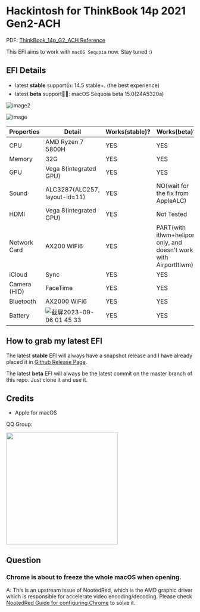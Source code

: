# Hackintosh for ThinkBook 14p 2021 Gen2-ACH

PDF: [ThinkBook_14p_G2_ACH Reference](https://psref.lenovo.com/syspool/Sys/PDF/ThinkBook/ThinkBook_14p_G2_ACH/ThinkBook_14p_G2_ACH_Spec.pdf)

This EFI aims to work with `macOS Sequoia` now. Stay tuned :)


## EFI Details

- latest **stable** support👍: 14.5 stable+. (the best experience)
- latest **beta** support👷🧱: macOS Sequoia beta 15.0(24A5320a)

![image2](https://github.com/user-attachments/assets/44a52777-0d41-4879-bcf4-a623f381f52d)

![image](https://github.com/Kingtous/thinkbook14p-Gen2-ACH-hackintosh/assets/39793325/02f40418-6ff5-49aa-8fae-fe562e95be5f)


|Properties|Detail| Works(stable)? | Works(beta)? |
|---|-----|--|--|
|CPU|AMD Ryzen 7 5800H| YES| YES|
|Memory|32G| YES|YES|
|GPU|Vega 8(integrated GPU)| YES|YES|
|Sound|ALC3287(ALC257, layout-id=11)|YES|NO(wait for the fix from AppleALC)|
|HDMI|Vega 8(integrated GPU)|YES|Not Tested|
|Network Card| AX200 WiFi6|YES|PART(with itlwm+heliport only, and doesn't work with AirportItlwm)|
|iCloud|Sync|YES|YES|
|Camera (HID)|FaceTime|YES|YES|
|Bluetooth|AX2000 WiFi6|YES|YES|
|Battery|![截屏2023-09-06 01 45 33](https://github.com/Kingtous/thinkbook14p-Gen2-ACH-hackintosh/assets/39793325/105d003c-ba13-4ee9-85b9-3988d7ffb01f)|YES|YES|


## How to grab my latest EFI

The latest **stable** EFI will always have a snapshot release and I have already placed it in [Github Release Page](https://github.com/Kingtous/thinkbook14p-Gen2-ACH-hackintosh/releases).

The latest **beta** EFI will always be the latest commit on the master branch of this repo. Just clone it and use it.


## Credits

- Apple for macOS

QQ Group:

<p><img src="https://github.com/Kingtous/thinkbook14p-Gen2-ACH-hackintosh/assets/39793325/bd834b10-c755-4745-83b3-feadd75e0051" width=300></img></p>


## Question

### Chrome is about to freeze the whole macOS when opening.

A: This is an upstream issue of NootedRed, which is the AMD graphic driver which is responsible for accelerate video encoding/decoding. Please check [NootedRed Guide for configuring Chrome](https://chefkissinc.github.io/nred#chrome-chromium-based-browsers-and-apps-like-sublime-text-cause-graphical-artefacts-amongst-other-problems) to solve it.
